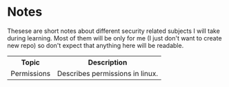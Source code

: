 # Notes

Thesese are short notes about different security related subjects I will take during learning. Most of them will be only for me (I just don't want to create new repo) so don't expect that anything here will be readable.


<table>
  <tbody>
    <tr>
        <th align="center">Topic</th>
        <th align="center">Description</th>
    </tr>
    <tr>
        <td><a href="https://github.com/kscieslinski/CTF/tree/master/notes/permissions"></a>Permissions</td>
        <td>Describes permissions in linux.
</td>
    </tr>
  </tbody>
</table>

